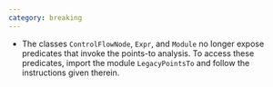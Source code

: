 ```yaml
---
category: breaking
---
```


- The classes `ControlFlowNode`, `Expr`, and `Module` no longer expose predicates that invoke the points-to analysis. To access these predicates, import the module `LegacyPointsTo` and follow the instructions given therein.

